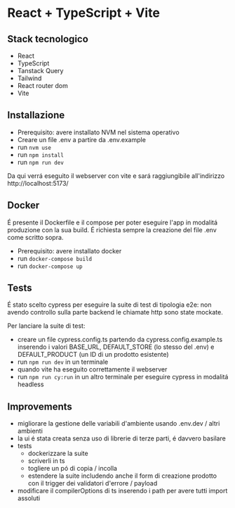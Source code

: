 # React + TypeScript + Vite

## Stack tecnologico
- React
- TypeScript
- Tanstack Query
- Tailwind
- React router dom
- Vite

## Installazione
- Prerequisito: avere installato NVM nel sistema operativo
- Creare un file .env a partire da .env.example
- run `nvm use`
- run `npm install`
- run `npm run dev`

Da qui verrá eseguito il webserver con vite e sará raggiungibile all'indirizzo http://localhost:5173/

## Docker
É presente il Dockerfile e il compose per poter eseguire l'app in modalitá produzione con la sua build.
É richiesta sempre la creazione del file .env come scritto sopra.

- Prerequisito: avere installato docker
- run `docker-compose build`
- run `docker-compose up`

## Tests
É stato scelto cypress per eseguire la suite di test di tipologia e2e: non avendo controllo sulla parte backend le chiamate http sono state mockate.

Per lanciare la suite di test:
- creare un file cypress.config.ts partendo da cypress.config.example.ts inserendo i valori BASE_URL, DEFAULT_STORE (lo stesso del .env) e DEFAULT_PRODUCT (un ID di un prodotto esistente)
- run `npm run dev` in un terminale
- quando vite ha eseguito correttamente il webserver
- run `npm run cy:run` in un altro terminale per eseguire cypress in modalitá headless

## Improvements
- migliorare la gestione delle variabili d'ambiente usando .env.dev / altri ambienti
- la ui é stata creata senza uso di librerie di terze parti, é davvero basilare
- tests
  - dockerizzare la suite
  - scriverli in ts
  - togliere un pó di copia / incolla
  - estendere la suite includendo anche il form di creazione prodotto con il trigger dei validatori d'errore / payload
- modificare il compilerOptions di ts inserendo i path per avere tutti import assoluti
